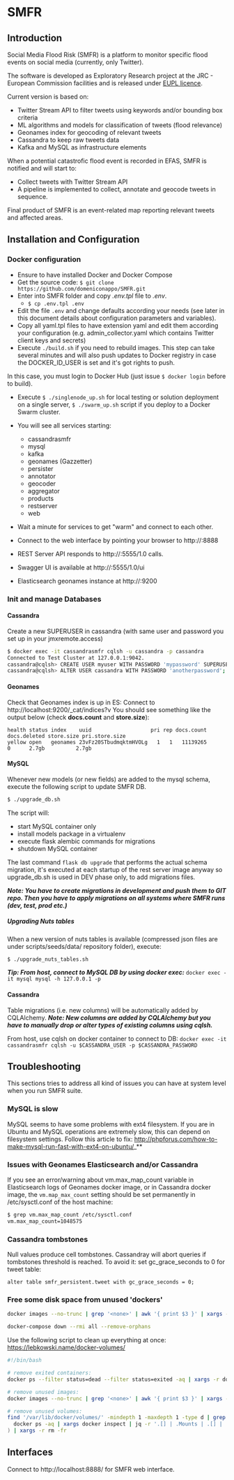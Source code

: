 # SMFR

## Introduction

Social Media Flood Risk (SMFR) is a platform to monitor specific flood events
on social media (currently, only Twitter).

The software is developed as Exploratory Research project at the JRC - European Commission facilities and is released under [EUPL licence](LICENCE).

Current version is based on:
  - Twitter Stream API to filter tweets using keywords and/or bounding box criteria
  - ML algorithms and models for classification of tweets (flood relevance)
  - Geonames index for geocoding of relevant tweets
  - Cassandra to keep raw tweets data
  - Kafka and MySQL as infrastructure elements

When a potential catastrofic flood event is recorded in EFAS, SMFR is notified and will start to:

  - Collect tweets with Twitter Stream API
  - A pipeline is implemented to collect, annotate and geocode tweets in sequence.

Final product of SMFR is an event-related map reporting relevant tweets and affected areas.


## Installation and Configuration

### Docker configuration

- Ensure to have installed Docker and Docker Compose
- Get the source code: `$ git clone https://github.com/domeniconappo/SMFR.git`
- Enter into SMFR folder and copy _.env.tpl_ file to _.env_.
  - `$ cp .env.tpl .env`
- Edit the file `.env` and change defaults according your needs
(see later in this document details about configuration parameters and variables).
- Copy all yaml.tpl files to have extension yaml and edit them according your configuration
  (e.g. admin_collector.yaml which contains Twitter client keys and secrets)
- Execute `./build.sh` if you need to rebuild images. This step can take several minutes and will also push updates to Docker registry in case the DOCKER_ID_USER is set and it's got rights to push.

In this case, you must login to Docker Hub (just issue `$ docker login` before to build).
- Execute `$ ./singlenode_up.sh` for local testing or solution deployment on a single server,
`$ ./swarm_up.sh` script if you deploy to a Docker Swarm cluster.

- You will see all services starting:
    - cassandrasmfr
    - mysql
    - kafka
    - geonames (Gazzetter)
    - persister
    - annotator
    - geocoder
    - aggregator
    - products
    - restserver
    - web

- Wait a minute for services to get "warm" and connect to each other.
- Connect to the web interface by pointing your browser to http://<server>:8888
- REST Server API responds to http://<server>:5555/1.0 calls.
- Swagger UI is available at http://<server>:5555/1.0/ui
- Elasticsearch geonames instance at http://<server>:9200

### Init and manage Databases

#### Cassandra

Create a new SUPERUSER in cassandra (with same user and password you set up in your jmxremote.access)

```bash
$ docker exec -it cassandrasmfr cqlsh -u cassandra -p cassandra
Connected to Test Cluster at 127.0.0.1:9042.
cassandra@cqlsh> CREATE USER myuser WITH PASSWORD 'mypassword' SUPERUSER;
cassandra@cqlsh> ALTER USER cassandra WITH PASSWORD 'anotherpassword';
```

#### Geonames

Check that Geonames index is up in ES:
Connect to http://localhost:9200/_cat/indices?v
You should see something like the output below (check __docs.count__ and __store.size__):

```
health status index    uuid                   pri rep docs.count docs.deleted store.size pri.store.size
yellow open   geonames 23vFz20STbudmqktmHVOLg   1   1   11139265            0      2.7gb          2.7gb
```


#### MySQL

Whenever new models (or new fields) are added to the mysql schema, execute the following script to update SMFR DB.

```bash
$ ./upgrade_db.sh
```

The script will:

- start MySQL container only
- install models package in a virtualenv
- execute flask alembic commands for migrations
- shutdown MySQL container

The last command `flask db upgrade` that performs the actual schema migration,
it's executed at each startup of the rest server image anyway so upgrade_db.sh is used in DEV phase only, to add migrations files.

**_Note: You have to create migrations in development and push them to GIT repo.
Then you have to apply migrations on all systems where SMFR runs (dev, test, prod etc.)_**

##### Upgrading Nuts tables

When a new version of nuts tables is available (compressed json files are under scripts/seeds/data/ repository folder), execute:

```bash
$ ./upgrade_nuts_tables.sh
```


**_Tip: From host, connect to MySQL DB by using docker exec:_**
`docker exec -it mysql mysql -h 127.0.0.1 -p`


#### Cassandra

Table migrations (i.e. new columns) will be automatically added by CQLAlchemy.
**_Note: New columns are added by CQLAlchemy but you have to manually drop or alter types of existing columns using cqlsh._**

From host, use cqlsh on docker container to connect to DB:
`docker exec -it cassandrasmfr cqlsh -u $CASSANDRA_USER -p $CASSANDRA_PASSWORD`


## Troubleshooting

This sections tries to address all kind of issues you can have at system level when you run SMFR suite.

### MySQL is slow

MySQL seems to have some problems with ext4 filesystem.
If you are in Ubuntu and MySQL operations are extremely slow, this can depend on filesystem settings.
Follow this article to fix: http://phpforus.com/how-to-make-mysql-run-fast-with-ext4-on-ubuntu/_**


### Issues with Geonames Elasticsearch and/or Cassandra
If you see an error/warning about vm.max_map_count variable in Elasticsearch logs of Geonames docker image, or in Cassandra docker image, the `vm.map_max_count` setting should be set permanently in /etc/sysctl.conf of the host machine:

```bash
$ grep vm.max_map_count /etc/sysctl.conf
vm.max_map_count=1048575
```

### Cassandra tombstones
Null values produce cell tombstones. Cassandray will abort queries if tombstones threshold is reached.
To avoid it: set gc_grace_seconds to 0 for tweet table:
```
alter table smfr_persistent.tweet with gc_grace_seconds = 0;
```

### Free some disk space from unused 'dockers'

```bash
docker images --no-trunc | grep '<none>' | awk '{ print $3 }' | xargs -r docker rmi
```

```bash
docker-compose down --rmi all --remove-orphans
```

Use the following script to clean up everything at once: https://lebkowski.name/docker-volumes/

```bash
#!/bin/bash

# remove exited containers:
docker ps --filter status=dead --filter status=exited -aq | xargs -r docker rm -v

# remove unused images:
docker images --no-trunc | grep '<none>' | awk '{ print $3 }' | xargs -r docker rmi

# remove unused volumes:
find '/var/lib/docker/volumes/' -mindepth 1 -maxdepth 1 -type d | grep -vFf <(
  docker ps -aq | xargs docker inspect | jq -r '.[] | .Mounts | .[] | .Name | select(.)'
) | xargs -r rm -fr
```


## Interfaces

Connect to http://localhost:8888/ for SMFR web interface.
